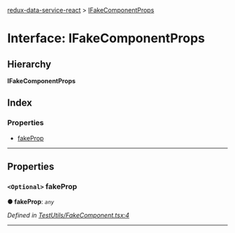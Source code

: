 [redux-data-service-react](../README.md) > [IFakeComponentProps](../interfaces/ifakecomponentprops.md)

# Interface: IFakeComponentProps

## Hierarchy

**IFakeComponentProps**

## Index

### Properties

* [fakeProp](ifakecomponentprops.md#fakeprop)

---

## Properties

<a id="fakeprop"></a>

### `<Optional>` fakeProp

**● fakeProp**: *`any`*

*Defined in [TestUtils/FakeComponent.tsx:4](https://github.com/Rediker-Software/redux-data-service-react/blob/431cbf8/src/TestUtils/FakeComponent.tsx#L4)*

___

